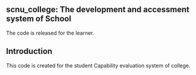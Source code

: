 ## scnu_college: The development and accessment system of School
The code is released for the learner.

## Introduction
This code is created for the student Capability evaluation system of college.

